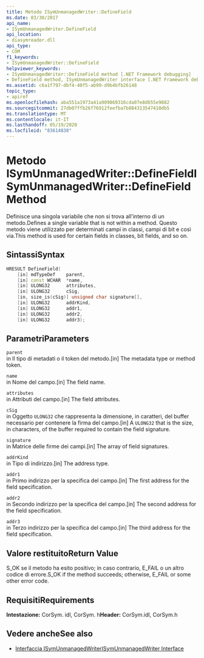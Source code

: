 ```yaml
---
title: Metodo ISymUnmanagedWriter::DefineField
ms.date: 03/30/2017
api_name:
- ISymUnmanagedWriter.DefineField
api_location:
- diasymreader.dll
api_type:
- COM
f1_keywords:
- ISymUnmanagedWriter::DefineField
helpviewer_keywords:
- ISymUnmanagedWriter::DefineField method [.NET Framework debugging]
- DefineField method, ISymUnmanagedWriter interface [.NET Framework debugging]
ms.assetid: c6a1f797-dbf4-40f5-ab99-d9b4bfb26148
topic_type:
- apiref
ms.openlocfilehash: aba551a1973a41a909869316cda07e8d655e9882
ms.sourcegitcommit: 27db07ffb26f76912feefba7b884313547410db5
ms.translationtype: MT
ms.contentlocale: it-IT
ms.lasthandoff: 05/19/2020
ms.locfileid: "83614838"
---
```

# <a name="isymunmanagedwriterdefinefield-method"></a><span data-ttu-id="8dbc7-102">Metodo ISymUnmanagedWriter::DefineField</span><span class="sxs-lookup"><span data-stu-id="8dbc7-102">ISymUnmanagedWriter::DefineField Method</span></span>
<span data-ttu-id="8dbc7-103">Definisce una singola variabile che non si trova all'interno di un metodo.</span><span class="sxs-lookup"><span data-stu-id="8dbc7-103">Defines a single variable that is not within a method.</span></span> <span data-ttu-id="8dbc7-104">Questo metodo viene utilizzato per determinati campi in classi, campi di bit e così via.</span><span class="sxs-lookup"><span data-stu-id="8dbc7-104">This method is used for certain fields in classes, bit fields, and so on.</span></span>  
  
## <a name="syntax"></a><span data-ttu-id="8dbc7-105">Sintassi</span><span class="sxs-lookup"><span data-stu-id="8dbc7-105">Syntax</span></span>  
  
```cpp  
HRESULT DefineField(  
    [in] mdTypeDef    parent,  
    [in] const WCHAR  *name,  
    [in] ULONG32      attributes,  
    [in] ULONG32      cSig,  
    [in, size_is(cSig)] unsigned char signature[],  
    [in] ULONG32      addrKind,  
    [in] ULONG32      addr1,  
    [in] ULONG32      addr2,  
    [in] ULONG32      addr3);  
```  
  
## <a name="parameters"></a><span data-ttu-id="8dbc7-106">Parametri</span><span class="sxs-lookup"><span data-stu-id="8dbc7-106">Parameters</span></span>  
 `parent`  
 <span data-ttu-id="8dbc7-107">in Il tipo di metadati o il token del metodo.</span><span class="sxs-lookup"><span data-stu-id="8dbc7-107">[in] The metadata type or method token.</span></span>  
  
 `name`  
 <span data-ttu-id="8dbc7-108">in Nome del campo.</span><span class="sxs-lookup"><span data-stu-id="8dbc7-108">[in] The field name.</span></span>  
  
 `attributes`  
 <span data-ttu-id="8dbc7-109">in Attributi del campo.</span><span class="sxs-lookup"><span data-stu-id="8dbc7-109">[in] The field attributes.</span></span>  
  
 `cSig`  
 <span data-ttu-id="8dbc7-110">in Oggetto `ULONG32` che rappresenta la dimensione, in caratteri, del buffer necessario per contenere la firma del campo.</span><span class="sxs-lookup"><span data-stu-id="8dbc7-110">[in] A `ULONG32` that is the size, in characters, of the buffer required to contain the field signature.</span></span>  
  
 `signature`  
 <span data-ttu-id="8dbc7-111">in Matrice delle firme dei campi.</span><span class="sxs-lookup"><span data-stu-id="8dbc7-111">[in] The array of field signatures.</span></span>  
  
 `addrKind`  
 <span data-ttu-id="8dbc7-112">in Tipo di indirizzo.</span><span class="sxs-lookup"><span data-stu-id="8dbc7-112">[in] The address type.</span></span>  
  
 `addr1`  
 <span data-ttu-id="8dbc7-113">in Primo indirizzo per la specifica del campo.</span><span class="sxs-lookup"><span data-stu-id="8dbc7-113">[in] The first address for the field specification.</span></span>  
  
 `addr2`  
 <span data-ttu-id="8dbc7-114">in Secondo indirizzo per la specifica del campo.</span><span class="sxs-lookup"><span data-stu-id="8dbc7-114">[in] The second address for the field specification.</span></span>  
  
 `addr3`  
 <span data-ttu-id="8dbc7-115">in Terzo indirizzo per la specifica del campo.</span><span class="sxs-lookup"><span data-stu-id="8dbc7-115">[in] The third address for the field specification.</span></span>  
  
## <a name="return-value"></a><span data-ttu-id="8dbc7-116">Valore restituito</span><span class="sxs-lookup"><span data-stu-id="8dbc7-116">Return Value</span></span>  
 <span data-ttu-id="8dbc7-117">S_OK se il metodo ha esito positivo; in caso contrario, E_FAIL o un altro codice di errore.</span><span class="sxs-lookup"><span data-stu-id="8dbc7-117">S_OK if the method succeeds; otherwise, E_FAIL or some other error code.</span></span>  
  
## <a name="requirements"></a><span data-ttu-id="8dbc7-118">Requisiti</span><span class="sxs-lookup"><span data-stu-id="8dbc7-118">Requirements</span></span>  
 <span data-ttu-id="8dbc7-119">**Intestazione:** CorSym. idl, CorSym. h</span><span class="sxs-lookup"><span data-stu-id="8dbc7-119">**Header:** CorSym.idl, CorSym.h</span></span>  
  
## <a name="see-also"></a><span data-ttu-id="8dbc7-120">Vedere anche</span><span class="sxs-lookup"><span data-stu-id="8dbc7-120">See also</span></span>

- [<span data-ttu-id="8dbc7-121">Interfaccia ISymUnmanagedWriter</span><span class="sxs-lookup"><span data-stu-id="8dbc7-121">ISymUnmanagedWriter Interface</span></span>](isymunmanagedwriter-interface.md)
